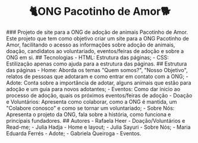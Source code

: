 <h1 align="center">🐈ONG Pacotinho de Amor🐕</h1>
 ### Projeto de site para a ONG de adoção de animais Pacotinho de Amor. 
 Este projeto que tem como objetivo criar um site para a ONG Pacotinho de Amor, facilitando o acesso as informações sobre adoção de animais, doação, candidatos ao voluntariado, eventos/feiras de adoção e sobre a ONG em si.
 ## Tecnologias
  - HTML: Estrutura das páginas;
  - CSS: Estilização apenas como ajuda para a estrutura das páginas.
## Estrutura das páginas
 - Home: Aborda os temas "Quem somos?", "Nosso Objetivo", relatos de pessoas que adotaram e como entrar em contato com a ONG;
 - Adote: Conta sobre a importância de adotar, alguns animais que estão para adoção e um guia para novos adotantes;
 - Eventos: Como dar ínicio ao processo de adoção, quais os próximos eventos/feiras de adoção
 - Doação e Voluntários: Apresenta como colaborar, como a ONG é mantida, um "Colabore conosco" e como se tornar um voluntariado;
 - Sobre Nós: Apresenta o projeto da ONG, fala sobre a história, como funciona e principais fundadores.
## Autores
 - Rafaela Heer - Doação/Voluntários e Read-me;
 - Julia Hadja - Home e layout;
 - Julia Sayuri - Sobre Nós;
 - Maria Eduarda Ferrés - Adote;
 - Gabriela Queiroga - Eventos.
